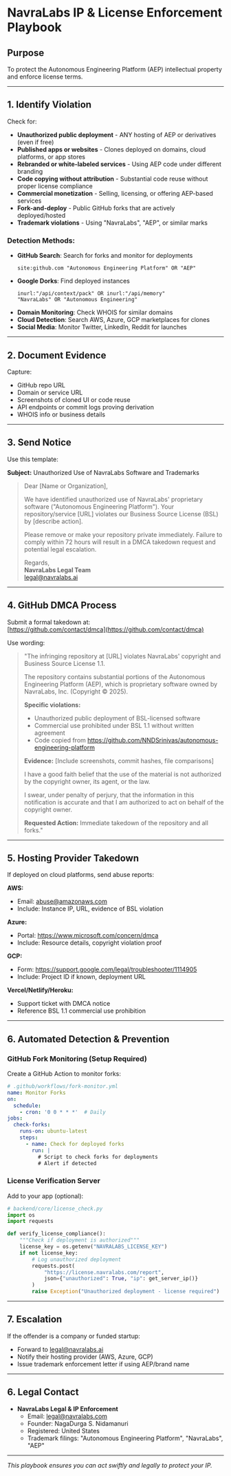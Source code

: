 # NavraLabs IP & License Enforcement Playbook

## Purpose

To protect the Autonomous Engineering Platform (AEP) intellectual property and enforce license terms.

---

## 1. Identify Violation

Check for:
- **Unauthorized public deployment** - ANY hosting of AEP or derivatives (even if free)
- **Published apps or websites** - Clones deployed on domains, cloud platforms, or app stores
- **Rebranded or white-labeled services** - Using AEP code under different branding
- **Code copying without attribution** - Substantial code reuse without proper license compliance
- **Commercial monetization** - Selling, licensing, or offering AEP-based services
- **Fork-and-deploy** - Public GitHub forks that are actively deployed/hosted
- **Trademark violations** - Using "NavraLabs", "AEP", or similar marks

### Detection Methods:
- **GitHub Search**: Search for forks and monitor for deployments
  ```
  site:github.com "Autonomous Engineering Platform" OR "AEP"
  ```
- **Google Dorks**: Find deployed instances
  ```
  inurl:"/api/context/pack" OR inurl:"/api/memory"
  "NavraLabs" OR "Autonomous Engineering"
  ```
- **Domain Monitoring**: Check WHOIS for similar domains
- **Cloud Detection**: Search AWS, Azure, GCP marketplaces for clones
- **Social Media**: Monitor Twitter, LinkedIn, Reddit for launches

---

## 2. Document Evidence

Capture:
- GitHub repo URL
- Domain or service URL
- Screenshots of cloned UI or code reuse
- API endpoints or commit logs proving derivation
- WHOIS info or business details

---

## 3. Send Notice

Use this template:

**Subject:** Unauthorized Use of NavraLabs Software and Trademarks

> Dear [Name or Organization],
>
> We have identified unauthorized use of NavraLabs' proprietary software ("Autonomous Engineering Platform").
> Your repository/service [URL] violates our Business Source License (BSL) by [describe action].
>
> Please remove or make your repository private immediately. Failure to comply within 72 hours will result
> in a DMCA takedown request and potential legal escalation.
>
> Regards,  
> **NavraLabs Legal Team**  
> legal@navralabs.ai

---

## 4. GitHub DMCA Process

Submit a formal takedown at:  
[https://github.com/contact/dmca](https://github.com/contact/dmca)

Use wording:
> "The infringing repository at [URL] violates NavraLabs' copyright and Business Source License 1.1.
> 
> The repository contains substantial portions of the Autonomous Engineering Platform (AEP), which is proprietary software owned by NavraLabs, Inc. (Copyright © 2025).
> 
> **Specific violations:**
> - Unauthorized public deployment of BSL-licensed software
> - Commercial use prohibited under BSL 1.1 without written agreement
> - Code copied from https://github.com/NNDSrinivas/autonomous-engineering-platform
> 
> **Evidence:** [Include screenshots, commit hashes, file comparisons]
> 
> I have a good faith belief that the use of the material is not authorized by the copyright owner, its agent, or the law.
> 
> I swear, under penalty of perjury, that the information in this notification is accurate and that I am authorized to act on behalf of the copyright owner.
> 
> **Requested Action:** Immediate takedown of the repository and all forks."

---

## 5. Hosting Provider Takedown

If deployed on cloud platforms, send abuse reports:

**AWS:**
- Email: abuse@amazonaws.com
- Include: Instance IP, URL, evidence of BSL violation

**Azure:**
- Portal: https://www.microsoft.com/concern/dmca
- Include: Resource details, copyright violation proof

**GCP:**
- Form: https://support.google.com/legal/troubleshooter/1114905
- Include: Project ID if known, deployment URL

**Vercel/Netlify/Heroku:**
- Support ticket with DMCA notice
- Reference BSL 1.1 commercial use prohibition

---

## 6. Automated Detection & Prevention

### GitHub Fork Monitoring (Setup Required)

Create a GitHub Action to monitor forks:

```yaml
# .github/workflows/fork-monitor.yml
name: Monitor Forks
on:
  schedule:
    - cron: '0 0 * * *'  # Daily
jobs:
  check-forks:
    runs-on: ubuntu-latest
    steps:
      - name: Check for deployed forks
        run: |
          # Script to check forks for deployments
          # Alert if detected
```

### License Verification Server

Add to your app (optional):
```python
# backend/core/license_check.py
import os
import requests

def verify_license_compliance():
    """Check if deployment is authorized"""
    license_key = os.getenv("NAVRALABS_LICENSE_KEY")
    if not license_key:
        # Log unauthorized deployment
        requests.post(
            "https://license.navralabs.com/report",
            json={"unauthorized": True, "ip": get_server_ip()}
        )
        raise Exception("Unauthorized deployment - license required")
```

---

## 7. Escalation

If the offender is a company or funded startup:
- Forward to legal@navralabs.ai
- Notify their hosting provider (AWS, Azure, GCP)
- Issue trademark enforcement letter if using AEP/brand name

---

## 6. Legal Contact

- **NavraLabs Legal & IP Enforcement**
  - Email: legal@navralabs.com
  - Founder: NagaDurga S. Nidamanuri  
  - Registered: United States  
  - Trademark filings: "Autonomous Engineering Platform", "NavraLabs", "AEP"

---

*This playbook ensures you can act swiftly and legally to protect your IP.*
